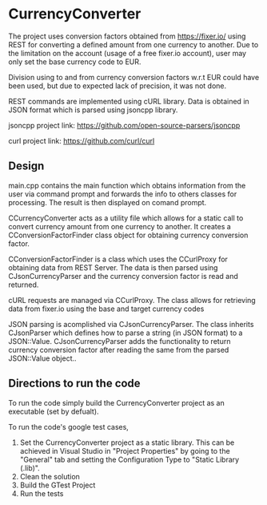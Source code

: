 # CurrencyConverter
The project uses conversion factors obtained from https://fixer.io/ using REST for converting a defined amount from one currency to another.
Due to the limitation on the account (usage of a free fixer.io account), user may only set the base currency code to EUR.

Division using to and from currency conversion factors w.r.t EUR could have been used, but due to expected lack of precision, it was not done.

REST commands are implemented using cURL library.
Data is obtained in JSON format which is parsed using jsoncpp library. 

jsoncpp project link: https://github.com/open-source-parsers/jsoncpp

curl project link: https://github.com/curl/curl

Design
--------------

main.cpp contains the main function which obtains information from the user via command prompt and forwards the info to others classes for processing. The result is then displayed on comand prompt.

CCurrencyConverter acts as a utility file which allows for a static call to convert currency amount from one currency to another. It creates a CConversionFactorFinder class object for obtaining currency conversion factor.

CConversionFactorFinder is a class which uses the CCurlProxy for obtaining data from REST Server. The data is then parsed using CJsonCurrencyParser and the currency conversion factor is read and returned.

cURL requests are managed via CCurlProxy. The class allows for retrieving data from fixer.io using the base and target currency codes

JSON parsing is acomplished via CJsonCurrencyParser. The class inherits CJsonParser which defines how to parse a string (in JSON format) to a JSON::Value. CJsonCurrencyParser adds the functionality to return currency conversion factor after reading the same from the parsed JSON::Value object..

Directions to run the code
-------------------------
To run the code simply build the CurrencyConverter project as an executable (set by defualt).

To run the code's google test cases, 
1. Set the CurrencyConverter project as a static library. This can be achieved in Visual Studio in "Project Properties" by going to the "General" tab and setting the Configuration Type to "Static Library (.lib)". 
2. Clean the solution
3. Build the GTest Project
4. Run the tests
